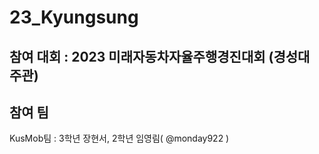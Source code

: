 # 23_Kyungsung
## 참여 대회 : 2023 미래자동차자율주행경진대회 (경성대 주관)

## 참여 팀
KusMob팀 : 3학년 장현서, 2학년 임영림( @monday922 )
